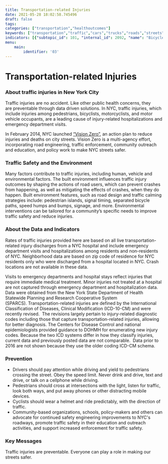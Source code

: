 ```yaml
---
title: Transportation-related Injuries
date: 2021-05-28 18:02:58.745496
draft: false
tags: 
categories: ["transportation","healthoutcomes"]
keywords: ["transportation","traffic","cars","trucks","roads","streets","safety","emissions","driving","cars","hospitalizations","emergency department visits","biking","cycling","bikes"]
indicators: [{"subtopic_id": 101, "internal_id": 2092, "name": "Bicycle Injury Emergency Department Visits", "URL": "https://a816-dohbesp.nyc.gov/IndicatorPublic/VisualizationData.aspx?id=2092,719b87,101,Summarize"}, {"subtopic_id": 101, "internal_id": 2086, "name": "Bicycle Injury Hospitalizations", "URL": "https://a816-dohbesp.nyc.gov/IndicatorPublic/VisualizationData.aspx?id=2086,719b87,101,Summarize"}, {"subtopic_id": 101, "internal_id": 2094, "name": "Pedestrian Injury Emergency Department Visits", "URL": "https://a816-dohbesp.nyc.gov/IndicatorPublic/VisualizationData.aspx?id=2094,719b87,101,Summarize"}, {"subtopic_id": 101, "internal_id": 2093, "name": "Pedestrian Injury Hospitalizations", "URL": "https://a816-dohbesp.nyc.gov/IndicatorPublic/VisualizationData.aspx?id=2093,719b87,101,Summarize"}]
menu:
    main:
        identifier: '03'
---
```

# Transportation-related Injuries
### About traffic injuries in New York City


Traffic injuries are no accident. Like other public health concerns, they are preventable through data driven solutions. In NYC, traffic injuries, which include injuries among pedestrians, bicyclists, motorcyclists, and motor vehicle occupants, are a leading cause of injury-related hospitalizations and emergency department visits.


In February 2014, NYC launched [“Vision Zero”](http://www.nyc.gov/html/visionzero/pages/home/home.html), an action plan to reduce injuries and deaths on city streets. Vision Zero is a multi-agency effort, incorporating road engineering, traffic enforcement, community outreach and education, and policy work to make NYC streets safer.


### Traffic Safety and the Environment


Many factors contribute to traffic injuries, including human, vehicle and environmental factors. The built environment influences traffic injury outcomes by shaping the actions of road users, which can prevent crashes from happening, as well as mitigating the effects of crashes, when they do happen. Built environment features, such as road design and traffic calming strategies include: pedestrian islands, signal timing, separated bicycle paths, speed humps and bumps, signage, and more. Environmental interventions can be tailored for a community’s specific needs to improve traffic safety and reduce injuries.


### About the Data and Indicators



Rates of traffic injuries provided here are based on all live transportation-related injury discharges from a NYC hospital and include emergency department visits and hospitalizations among residents and non-residents of NYC. Neighborhood data are based on zip code of residence for NYC residents only who were discharged from a hospital located in NYC. Crash locations are not available in these data. 




Visits to emergency departments and hospital stays reflect injuries that require immediate medical treatment. Minor injuries not treated at a hospital are not captured through emergency department and hospitalization data. Data were obtained from the New York State Department of Health Statewide Planning and Research Cooperative System (SPARCS). Transportation-related injuries are defined by the International Classification of Diseases, Clinical Modification (ICD-10-CM) and were recently revised.  The revisions largely pertain to injury-related diagnostic codes including those that capture transportation-related injuries, allowing for better diagnosis. The Centers for Disease Control and national epidemiologists provided guidance to DOHMH for enumerating new injury codes. Because the two ICD systems differ in how they classify injuries, current data and previously posted data are not comparable.  Data prior to 2016 are not shown because they use the older coding ICD-CM schema.  



### Prevention


* Drivers should pay attention while driving and yield to pedestrians crossing the street. Obey the speed limit. Never drink and drive, text and drive, or talk on a cellphone while driving.
* Pedestrians should cross at intersections with the light, listen for traffic, look both ways, and put away phones or other distracting mobile devices.
* Cyclists should wear a helmet and ride predictably, with the direction of traffic.
* Community-based organizations, schools, policy-makers and others can advocate for continued safety engineering improvements to NYC's roadways, promote traffic safety in their education and outreach activities, and support increased enforcement for traffic safety.


### Key Messages


Traffic injuries are preventable. Everyone can play a role in making our streets safer.


